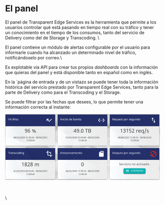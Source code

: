 # El panel

El panel de Transparent Edge Services es la herramienta que permite a los usuarios controlar qué está pasando en tiempo real con su tráfico y tener un conocimiento en el tiempo de los consumos, tanto del servicio de Delivery como del de Storage y Transcoding. \


El panel contiene un módulo de alertas configurable por el usuario para informarle cuando ha alcanzado un determinado nivel de tráfico, notificándoselo por correo.\


Es explotable vía API para crear tus propios _dashboards_ con la información que quieras del panel y está disponible tanto en español como en inglés.

En la \`página de entrada y de un vistazo se puede tener toda la información histórica del servicio prestado por Transparent Edge Services, tanto para la parte de Delivery como para el Transcoding y el Storage.&#x20;

Se puede filtrar por las fechas que desees, lo que permite tener una información correcta al instante:

![](<../../.gitbook/assets/Captura de pantalla 2020-06-09 a las 14.26.30 (1).png>)

\
\
\
